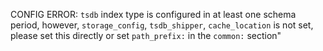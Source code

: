  
CONFIG ERROR: `tsdb` index type is configured in at least one schema period, 
however, `storage_config`, `tsdb_shipper`, `cache_location` is not set, 
please set this directly or set `path_prefix:` in the `common:` section"
